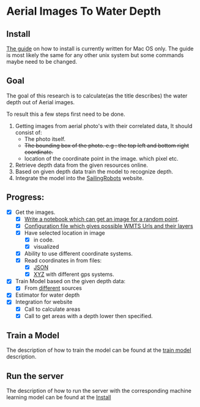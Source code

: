 # Aerial Images To Water Depth

## Install

[The guide](INSTALL_MAC_OS.md) on how to install is currently written for Mac OS only. 
The guide is most likely the same for any other unix system but some commands maybe need to be changed.

## Goal
The goal of this research is to calculate(as the title describes) the water depth out of Aerial images. 

To result this a few steps first need to be done.
1. Getting images from aerial photo's with their correlated data, It should consist of:
    * The photo itself.
    * ~~The bounding box of the photo. e.g : the top left and bottom right coordinate.~~
    * location of the coordinate point in the image. which pixel etc.
1. Retrieve depth data from the given resources online.
1. Based on given depth data train the model to recognize depth.
1. Integrate the model into the [SailingRobots](https://github.com/AlandSailingRobots/SailingRobotsWebsite) website. 

## Progress:
- [X] Get the images.
    - [X] [Write a notebook which can get an image for a random point](notebooks/WMTS_Single_Tile_Based.ipynb).
    - [X] [Configuration file which gives possible WMTS Urls and their layers](resources/wmts_config.json)
    - [X] Have selected location in image
        - [X] in code.
        - [X] visualized
    - [X] Ability to use different coordinate systems.
    - [X] Read coordinates in from files:
        - [X] [JSON](resources/coordinates.json)
        - [X] [XYZ](/data_resources/fileToObjects.py) with different gps systems.
- [X] Train Model based on the given depth data:
    - [X] From [different](/data_resources/DataSourcesTypes.py) sources
- [X] Estimator for water depth
- [X] Integration for website
    - [X] Call to calculate areas
    - [X] Call to get areas with a depth lower then specified.
 
 ## Train a Model
 The description of how to train the model can be found at the [train model](machine_learning/train.md) description.
 
 ## Run the server
 The description of how to run the server with the corresponding machine learning model can be found at the [Install](INSTALL_MAC_OS.md#Starting-services)